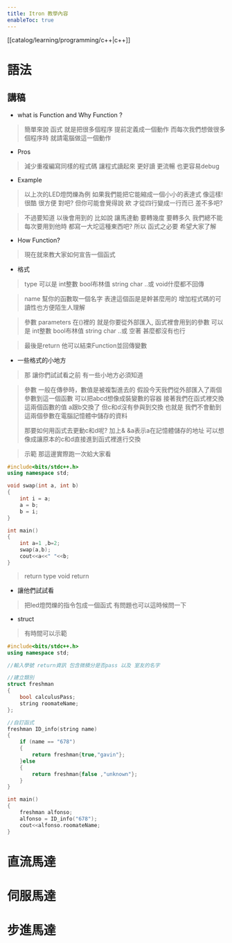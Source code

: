 ```yaml
---
title: Itron 教學內容
enableToc: true
---
```

[[catalog/learning/programming/c++|c++]]

# 語法

## 講稿
- what is Function and Why Function ?
> 簡單來說 函式 就是把很多個程序 提前定義成一個動作
> 而每次我們想做很多個程序時 就請電腦做這一個動作

- Pros
> 減少重複編寫同樣的程式碼
> 讓程式讀起來 更好讀 更流暢 也更容易debug

- Example
> 以上次的LED燈閃爍為例
> 如果我們能把它能縮成一個小小的表達式 像這樣!
> 很酷 很方便 對吧?
> 但你可能會覺得說 欸 才從四行變成一行而已 差不多吧?

> 不過要知道 以後會用到的 比如說 讓馬達動 要轉幾度 要轉多久 
> 我們總不能每次要用到他時 都寫一大坨這種東西吧?
> 所以 函式之必要 希望大家了解

- How Function?
> 現在就來教大家如何宣告一個函式

- 格式
> type 可以是 int整數 bool布林值 string char ..或 void什麼都不回傳
    
> name 幫你的函數取一個名字 表達這個函是是幹甚麼用的 
> 增加程式碼的可讀性也方便陌生人理解

> 參數 parameters
> 在()裡的 就是你要從外部匯入, 函式裡會用到的參數
> 可以是 int整數 bool布林值 string char ..或 空著 甚麼都沒有也行

> 最後是return 他可以結束Function並回傳變數

- 一些格式的小地方
> 那 讓你們試試看之前 有一些小地方必須知道
    
> 參數
> 一般在傳參時，數值是被複製進去的
> 假設今天我們從外部匯入了兩個參數到這一個函數
> 可以把abcd想像成裝變數的容器
> 接著我們在函式裡交換這兩個函數的值
> a跟b交換了 
> 但c和d沒有參與到交換
> 也就是 我們不會動到這兩個參數在電腦記憶體中儲存的資料
>
> 那要如何用函式去更動c和d呢?
> 加上& &a表示a在記憶體儲存的地址
> 可以想像成讓原本的c和d直接進到函式裡進行交換
    
> 示範 
> 那這邊實際跑一次給大家看
```cpp
#include<bits/stdc++.h>
using namespace std;

void swap(int a, int b)
{
    int i = a;
    a = b;
    b = i;
}

int main()
{
    int a=1 ,b=2;
    swap(a,b);
    cout<<a<<" "<<b;
}
```
    
> return type
> void
> return

- 讓他們試試看
> 把led燈閃爍的指令包成一個函式
> 有問題也可以這時候問一下 

- struct
> 有時間可以示範
```cpp
#include<bits/stdc++.h>
using namespace std;

//輸入學號 return資訊 包含微積分是否pass 以及 室友的名字

//建立類別
struct freshman
{
    bool calculusPass;
    string roomateName;
};

//自訂函式
freshman ID_info(string name)
{
    if (name == "678")
    {
        return freshman{true,"gavin"};
    }else 
    {
        return freshman{false ,"unknown"};
    }
}

int main()
{
    freshman alfonso;
    alfonso = ID_info("678");
    cout<<alfonso.roomateName;
}
```
    
# 直流馬達

# 伺服馬達

# 步進馬達